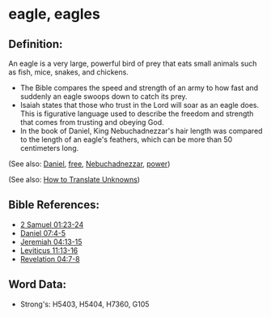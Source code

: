 # eagle, eagles #

## Definition: ##

An eagle is a very large, powerful bird of prey that eats small animals such as fish, mice, snakes, and chickens.

* The Bible compares the speed and strength of an army to how fast and suddenly an eagle swoops down to catch its prey.
* Isaiah states that those who trust in the Lord will soar as an eagle does. This is figurative language used to describe the freedom and strength that comes from trusting and obeying God.
* In the book of Daniel, King Nebuchadnezzar's hair length was compared to the length of an eagle's feathers, which can be more than 50 centimeters long.

(See also: [Daniel](../names/daniel.md), [free](../other/free.md), [Nebuchadnezzar](../names/nebuchadnezzar.md), [power](../kt/power.md))

(See also: [How to Translate Unknowns](rc://en/ta/man/translate/translate-unknown))

## Bible References: ##

* [2 Samuel 01:23-24](rc://en/tn/help/2sa/01/23)
* [Daniel 07:4-5](rc://en/tn/help/dan/07/04)
* [Jeremiah 04:13-15](rc://en/tn/help/jer/04/13)
* [Leviticus 11:13-16](rc://en/tn/help/lev/11/13)
* [Revelation 04:7-8](rc://en/tn/help/rev/04/07)

## Word Data: ##

* Strong's: H5403, H5404, H7360, G105
